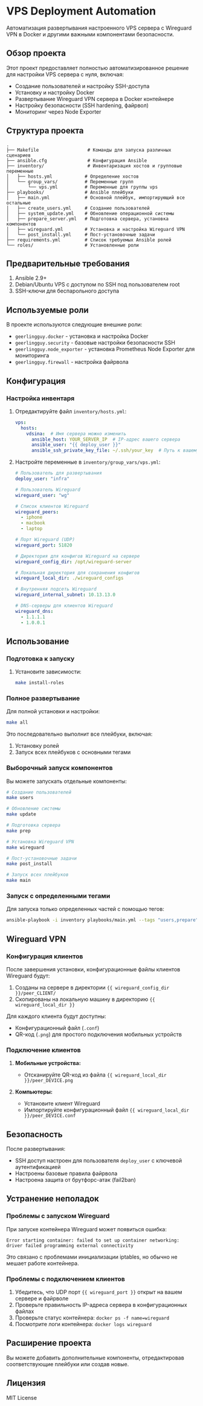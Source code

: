 # VPS Deployment Automation

Автоматизация развертывания настроенного VPS сервера с Wireguard VPN в Docker и другими важными компонентами безопасности.

## Обзор проекта

Этот проект предоставляет полностью автоматизированное решение для настройки VPS сервера с нуля, включая:

- Создание пользователей и настройку SSH-доступа
- Установку и настройку Docker
- Развертывание Wireguard VPN сервера в Docker контейнере 
- Настройку безопасности (SSH hardening, файрвол)
- Мониторинг через Node Exporter

## Структура проекта

```
.
├── Makefile                  # Команды для запуска различных сценариев
├── ansible.cfg               # Конфигурация Ansible
├── inventory/                # Инвентаризация хостов и групповые переменные
│   ├── hosts.yml            # Определение хостов
│   └── group_vars/          # Переменные групп
│       └── vps.yml          # Переменные для группы vps
├── playbooks/               # Ansible плейбуки
│   ├── main.yml             # Основной плейбук, импортирующий все остальные
│   ├── create_users.yml     # Создание пользователей
│   ├── system_update.yml    # Обновление операционной системы
│   ├── prepare_server.yml   # Подготовка сервера, установка компонентов
│   ├── wireguard.yml        # Установка и настройка Wireguard VPN
│   └── post_install.yml     # Пост-установочные задачи
├── requirements.yml         # Список требуемых Ansible ролей
└── roles/                   # Установленные роли
```

## Предварительные требования

1. Ansible 2.9+ 
2. Debian/Ubuntu VPS с доступом по SSH под пользователем root
3. SSH-ключи для беспарольного доступа

## Используемые роли

В проекте используются следующие внешние роли:

- `geerlingguy.docker` - установка и настройка Docker
- `geerlingguy.security` - базовые настройки безопасности SSH
- `geerlingguy.node_exporter` - установка Prometheus Node Exporter для мониторинга
- `geerlingguy.firewall` - настройка файрвола

## Конфигурация

### Настройка инвентаря

1. Отредактируйте файл `inventory/hosts.yml`:
   ```yaml
   vps:
     hosts:
       vdsina:  # Имя сервера можно изменить
         ansible_host: YOUR_SERVER_IP  # IP-адрес вашего сервера
         ansible_user: "{{ deploy_user }}"
         ansible_ssh_private_key_file: ~/.ssh/your_key  # Путь к вашему SSH-ключу
   ```

2. Настройте переменные в `inventory/group_vars/vps.yml`:
   ```yaml
   # Пользователь для развертывания
   deploy_user: "infra"
   
   # Пользователь Wireguard
   wireguard_user: "wg"
   
   # Список клиентов Wireguard
   wireguard_peers:
     - iphone
     - macbook
     - laptop
   
   # Порт Wireguard (UDP)
   wireguard_port: 51820
   
   # Директория для конфигов Wireguard на сервере
   wireguard_config_dir: /opt/wireguard-server
   
   # Локальная директория для сохранения конфигов
   wireguard_local_dir: ./wireguard_configs
   
   # Внутренняя подсеть Wireguard
   wireguard_internal_subnet: 10.13.13.0
   
   # DNS-серверы для клиентов Wireguard
   wireguard_dns:
     - 1.1.1.1
     - 1.0.0.1
   ```

## Использование

### Подготовка к запуску

1. Установите зависимости:
   ```bash
   make install-roles
   ```

### Полное развертывание

Для полной установки и настройки:

```bash
make all
```

Это последовательно выполнит все плейбуки, включая:
1. Установку ролей
2. Запуск всех плейбуков с основными тегами

### Выборочный запуск компонентов

Вы можете запускать отдельные компоненты:

```bash
# Создание пользователей
make users

# Обновление системы
make update

# Подготовка сервера
make prep

# Установка Wireguard VPN
make wireguard

# Пост-установочные задачи
make post_install

# Запуск всех плейбуков
make main
```

### Запуск с определенными тегами

Для запуска только определенных частей с помощью тегов:

```bash
ansible-playbook -i inventory playbooks/main.yml --tags "users,prepare"
```

## Wireguard VPN

### Конфигурация клиентов

После завершения установки, конфигурационные файлы клиентов Wireguard будут:
1. Созданы на сервере в директории `{{ wireguard_config_dir }}/peer_CLIENT/`
2. Скопированы на локальную машину в директорию `{{ wireguard_local_dir }}`

Для каждого клиента будут доступны:
- Конфигурационный файл (`.conf`)
- QR-код (`.png`) для простого подключения мобильных устройств

### Подключение клиентов

1. **Мобильные устройства:**
   - Отсканируйте QR-код из файла `{{ wireguard_local_dir }}/peer_DEVICE.png`

2. **Компьютеры:**
   - Установите клиент Wireguard
   - Импортируйте конфигурационный файл `{{ wireguard_local_dir }}/peer_DEVICE.conf`

## Безопасность

После развертывания:
- SSH доступ настроен для пользователя `deploy_user` с ключевой аутентификацией
- Настроены базовые правила файрвола
- Настроена защита от брутфорс-атак (fail2ban)

## Устранение неполадок

### Проблемы с запуском Wireguard

При запуске контейнера Wireguard может появиться ошибка:
```
Error starting container: failed to set up container networking: driver failed programming external connectivity
```

Это связано с проблемами инициализации iptables, но обычно не мешает работе контейнера.

### Проблемы с подключением клиентов

1. Убедитесь, что UDP порт `{{ wireguard_port }}` открыт на вашем сервере и файрволе
2. Проверьте правильность IP-адреса сервера в конфигурационных файлах
3. Проверьте статус контейнера: `docker ps -f name=wireguard`
4. Посмотрите логи контейнера: `docker logs wireguard`

## Расширение проекта

Вы можете добавить дополнительные компоненты, отредактировав соответствующие плейбуки или создав новые.

## Лицензия

MIT License 